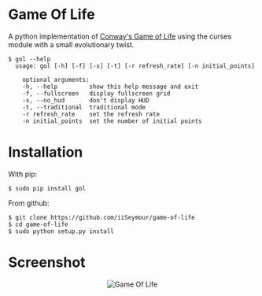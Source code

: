 Game Of Life
============

A python implementation of [Conway's Game of Life](http://en.wikipedia.org/wiki/Conway's_Game_of_Life) using the curses module with a small evolutionary twist.

```shell
$ gol --help
  usage: gol [-h] [-f] [-x] [-t] [-r refresh_rate] [-n initial_points]

    optional arguments:
    -h, --help         show this help message and exit
    -f, --fullscreen   display fullscreen grid
    -x, --no_hud       don't display HUD
    -t, --traditional  traditional mode
    -r refresh_rate    set the refresh rate
    -n initial_points  set the number of initial points
```

Installation
============

With pip:

```
$ sudo pip install gol
```

From github:

```shell
$ git clone https://github.com/iiSeymour/game-of-life
$ cd game-of-life
$ sudo python setup.py install
```

Screenshot
==========

<p align="center">
<img src="https://raw.github.com/iiSeymour/game-of-life/master/conway/gol.png"" alt="Game Of Life"/>
</p>
